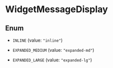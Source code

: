 

# WidgetMessageDisplay

## Enum


* `INLINE` (value: `"inline"`)

* `EXPANDED_MEDIUM` (value: `"expanded-md"`)

* `EXPANDED_LARGE` (value: `"expanded-lg"`)



